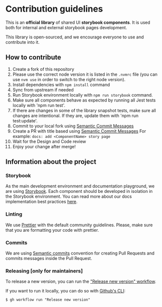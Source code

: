 # Contribution guidelines
This is an **official library** of shared UI **storybook components**. It is used both for internal and external storybook pages development.

This library is open-sourced, and we encourage everyone to use and contribute into it.

## How to contribute

1. Create a fork of this repository
2. Please use the correct node version it is listed in the `.nvmrc` file (you can use `nvm use` in order to switch to the right node version).
3. Install dependencies with `npm install` command
4. Sync from upstream if needed
5. Run Storybook environment locally with `npm run storybook` command.
6. Make sure all components behave as expected by running all Jest tests locally with 'npm run test'.
7. If there are changes in some of the library snapshot tests, make sure all changes are intentional. If they are, update them with 'npm run test:update'.
8. Commit to your local fork using [Semantic Commit Messages](https://seesparkbox.com/foundry/semantic_commit_messages)
9. Create a PR with title based using [Semantic Commit Messages](https://seesparkbox.com/foundry/semantic_commit_messages)
   For example: `docs: add <ComponentName> story page`
10. Wait for the Design and Code review
11. Enjoy your change after merge!

## Information about the project

### Storybook
As the main development environment and documentation playground, we are using [Storybook](https://storybook.js.org/).
Each component should be developed in isolation in the Storybook environment.
You can read more about our docs implementation best practices [here](COMPONENTS_DOCUMENTATION_GUIDELINES.md).

### Linting
We use [Prettier](https://prettier.io/) with the default community guidelines. Please, make sure that you are formatting your code with prettier.

### Commits
We are using [Semantic commits](https://gist.github.com/joshbuchea/6f47e86d2510bce28f8e7f42ae84c716) convention for creating Pull Requests and commits messages inside the Pull Request.

### Releasing [only for maintainers]
To release a new version, you can run the ["Release new version" workflow](https://github.com/mondaycom/monday-ui-react-core/actions/workflows/release.yml).

If you want to run it locally, you can do so with [Github's CLI](https://cli.github.com/):

```
$ gh workflow run "Release new version"
```
